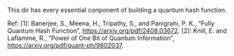 This dir has every essential conponent of building a quantum hash function.

Ref:
[1]: Banerjee, S., Meena, H., Tripathy, S., and Panigrahi, P. K., “Fully Quantum Hash Function”, https://arxiv.org/pdf/2408.03672.
[2]: Knill, E. and Laflamme, R., “Power of One Bit of Quantum Information”, https://arxiv.org/pdf/quant-ph/9802037.
